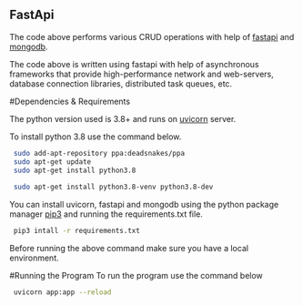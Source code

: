 ## FastApi
The code above performs various CRUD operations with help of [fastapi](https://fastapi.tiangolo.com/) and 
[mongodb](https://docs.mongodb.com/). 

The code above is written using fastapi with help of asynchronous frameworks that provide high-performance network and 
web-servers, database connection libraries, distributed task queues, etc.

#Dependencies & Requirements

The python version used is 3.8+ and runs on [uvicorn](https://www.uvicorn.org/) server. 

To install python 3.8 use the command below.
```bash
 sudo add-apt-repository ppa:deadsnakes/ppa
 sudo apt-get update
 sudo apt-get install python3.8
    
 sudo apt-get install python3.8-venv python3.8-dev

```

You can install uvicorn, fastapi and mongodb using the python package manager 
[pip3](https://pip.pypa.io/en/stable/installing/) and running the requirements.txt file.
```bash
 pip3 intall -r requirements.txt
```
Before running the above command make sure you have a local environment.

#Running the Program
To run the program use the command below
```bash
 uvicorn app:app --reload
```




